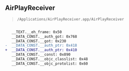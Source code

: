 ## AirPlayReceiver

> `/Applications/AirPlayReceiver.app/AirPlayReceiver`

```diff

   __TEXT.__eh_frame: 0x50
   __DATA_CONST.__auth_got: 0x768
   __DATA_CONST.__got: 0x230
-  __DATA_CONST.__auth_ptr: 0x418
+  __DATA_CONST.__auth_ptr: 0x410
   __DATA_CONST.__const: 0x890
   __DATA_CONST.__objc_classlist: 0x48
   __DATA_CONST.__objc_protolist: 0x60

```
